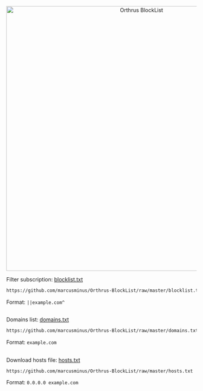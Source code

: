 <p align="center">
  <img src="https://raw.githubusercontent.com/marcusminus/Orthrus-BlockList/master/head.png" width="700px" alt="Orthrus BlockList" />
</p>

Filter subscription: <a href="https://github.com/marcusminus/Orthrus-BlockList/raw/master/blocklist.txt">blocklist.txt</a> 
```bash
https://github.com/marcusminus/Orthrus-BlockList/raw/master/blocklist.txt
```
Format: `||example.com^`
##
Domains list: <a href="https://github.com/marcusminus/Orthrus-BlockList/raw/master/domains.txt">domains.txt</a>
```bash
https://github.com/marcusminus/Orthrus-BlockList/raw/master/domains.txt
```
Format: `example.com`
##
Download hosts file: <a href="https://github.com/marcusminus/Orthrus-BlockList/raw/master/hosts.txt">hosts.txt</a>
```bash
https://github.com/marcusminus/Orthrus-BlockList/raw/master/hosts.txt
```
Format: `0.0.0.0 example.com`
